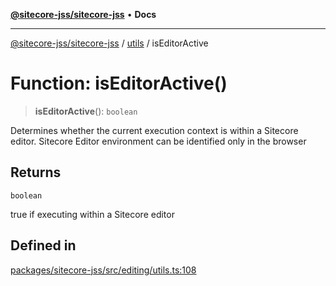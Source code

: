 [**@sitecore-jss/sitecore-jss**](../../README.md) • **Docs**

***

[@sitecore-jss/sitecore-jss](../../README.md) / [utils](../README.md) / isEditorActive

# Function: isEditorActive()

> **isEditorActive**(): `boolean`

Determines whether the current execution context is within a Sitecore editor.
Sitecore Editor environment can be identified only in the browser

## Returns

`boolean`

true if executing within a Sitecore editor

## Defined in

[packages/sitecore-jss/src/editing/utils.ts:108](https://github.com/Sitecore/jss/blob/128550df8a6d97c68d280bb21ab377d096352bb5/packages/sitecore-jss/src/editing/utils.ts#L108)
